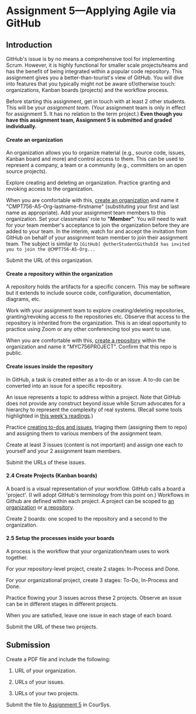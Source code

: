 # Assignment 5&mdash;Applying Agile via GitHub

## Introduction

GitHub's issue is by no means a comprehensive tool for implementing Scrum. However, it is highly functional for smaller scale projects/teams and has the benefit of being integrated within a popular code repository. This assignment gives you a better-than-tourist's view of GitHub. You will dive into features that you typically might not be aware of/otherwise touch: organizations, Kanban boards (projects) and the workflow process.

Before starting this assignment, get in touch with at least 2 other students. This will be your *assignment team*. (Your assignment team is only in effect for  assignment 5. It has no relation to the term project.) **Even though you have this assignment team, Assignment 5 is submitted and graded individually.**

#### Create an organization

An organization allows you to organize material (e.g., source code, issues, Kanban board and more) and control access to them. This can be used to represent a company, a team or a community (e.g., committers on an open source projects).

Explore creating and deleting an organization. Practice granting and revoking access to the organization.

When you are comfortable with this, [create an organization](https://docs.github.com/en/enterprise/2.16/admin/user-management/creating-organizations) and name it "CMPT756-A5-Org-lastname-firstname" (substituting your first and last name as appropriate). Add your assignment team members to this organization. Set your classmates' role to **"Member"**. You will need to wait for your team member's acceptance to join the organization before they are added to your team. In the interim, watch for and accept the invitation from GitHub on behalf of your assignment team member to join their assignment team. The subject is similar to `[GitHub] @otherStudentGithubId has invited you to join the @CMPT756-A5-Org...`

Submit the URL of this organization.

#### Create a repository within the organization

A repository holds the artifacts for a specific concern. This may be software but it extends to include source code, configuration, documentation, diagrams, etc.

Work with your assignment team to explore creating/deleting repositories, granting/revoking access to the repositories etc. Observe that access to the repository is inherited from the organization. This is an ideal opportunity to practice using Zoom or any other conferencing tool you want to use.

When you are comfortable with this, [create a repository](https://docs.github.com/en/github/creating-cloning-and-archiving-repositories/creating-a-new-repository) within the organization and name it "MYC756PROJECT". Confirm that this repo is public. 

#### Create issues inside the repository

In GitHub, a task is created either as a to-do or an issue. A to-do can be converted into an issue for a specific repository.

An issue represents a topic to address within a project. Note that GitHub does not provide any construct beyond issue while Scrum advocates for a hierarchy to represent the complexity of real systems. (Recall some tools highlighted in [this week's readings](https://scp756-221.github.io/course-site/#/r5?embedded=true&hidegitlink=true).)

Practice [creating to-dos and issues](https://docs.github.com/en/github/managing-your-work-on-github/creating-an-issue), triaging them (assigning them to repo) and assigning them to various members of the assignment team.

Create at least 3 issues (content is not important) and assign one each to yourself and your 2 assignment team members.

Submit the URLs of these issues.


#### 2.4 Create Projects (Kanban boards)

A board is a visual representation of your workflow. GitHub calls a board a 'project'. (I will adopt GitHub's terminology from this point on.) Workflows in Github are defined within each project. A project can be scoped to [an organization](https://docs.github.com/en/github/managing-your-work-on-github/creating-a-project-board#creating-an-organization-wide-project-board) or [a repository](https://docs.github.com/en/github/managing-your-work-on-github/creating-a-project-board#creating-a-repository-project-board).

Create 2 boards: one scoped to the repository and a second to the organization.

#### 2.5 Setup the processes inside your boards

A process is the workflow that your organization/team uses to work together.

For your repository-level project, create 2 stages: In-Process and Done.

For your organizational project, create 3 stages: To-Do, In-Process and Done.

Practice flowing your 3 issues across these 2 projects. Observe an issue can be in different stages in different projects.

When you are satisfied, leave one issue in each stage of each board.

Submit the URL of these two projects.


## Submission

Create a PDF file and include the following:

1. URL of your organization.

2. URLs of your issues.

3. URLs of your two projects.


Submit the file to [Assignment 5](https://coursys.sfu.ca/2022sp-cmpt-756-g1/+a5/) in CourSys.
